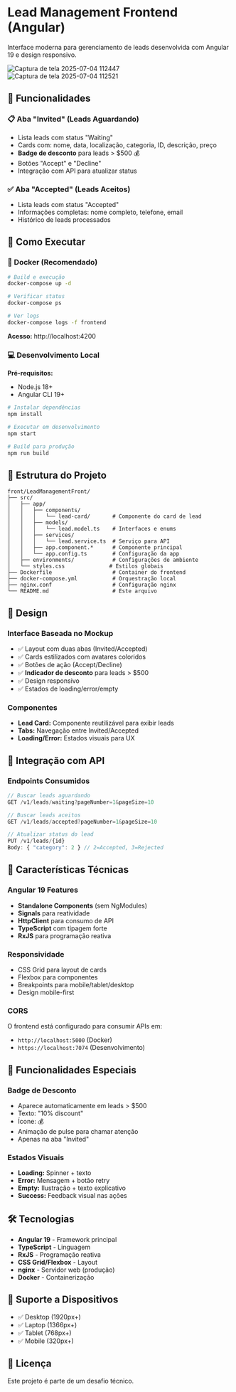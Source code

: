 # Lead Management Frontend (Angular)

Interface moderna para gerenciamento de leads desenvolvida com Angular 19 e design responsivo.

![Captura de tela 2025-07-04 112447](https://github.com/user-attachments/assets/d052c021-87a3-4fff-989e-95adc039a5fe)
![Captura de tela 2025-07-04 112521](https://github.com/user-attachments/assets/ce731795-e0eb-4fb8-a5ff-c970c45db38d)



## 🎯 Funcionalidades

### 📋 Aba "Invited" (Leads Aguardando)
- Lista leads com status "Waiting" 
- Cards com: nome, data, localização, categoria, ID, descrição, preço
- **Badge de desconto** para leads > $500 💰
- Botões "Accept" e "Decline"
- Integração com API para atualizar status

### ✅ Aba "Accepted" (Leads Aceitos)
- Lista leads com status "Accepted"
- Informações completas: nome completo, telefone, email
- Histórico de leads processados

## 🚀 Como Executar

### 🐳 Docker (Recomendado)

```bash
# Build e execução
docker-compose up -d

# Verificar status
docker-compose ps

# Ver logs
docker-compose logs -f frontend
```

**Acesso:** http://localhost:4200

### 💻 Desenvolvimento Local

**Pré-requisitos:**
- Node.js 18+
- Angular CLI 19+

```bash
# Instalar dependências
npm install

# Executar em desenvolvimento
npm start

# Build para produção
npm run build
```

## 📁 Estrutura do Projeto

```
front/LeadManagementFront/
├── src/
│   ├── app/
│   │   ├── components/
│   │   │   └── lead-card/       # Componente do card de lead
│   │   ├── models/
│   │   │   └── lead.model.ts    # Interfaces e enums
│   │   ├── services/
│   │   │   └── lead.service.ts  # Serviço para API
│   │   ├── app.component.*      # Componente principal
│   │   └── app.config.ts        # Configuração da app
│   ├── environments/            # Configurações de ambiente
│   └── styles.css              # Estilos globais
├── Dockerfile                   # Container do frontend
├── docker-compose.yml           # Orquestração local
├── nginx.conf                   # Configuração nginx
└── README.md                    # Este arquivo
```

## 🎨 Design

### Interface Baseada no Mockup
- ✅ Layout com duas abas (Invited/Accepted)
- ✅ Cards estilizados com avatares coloridos
- ✅ Botões de ação (Accept/Decline)
- ✅ **Indicador de desconto** para leads > $500
- ✅ Design responsivo
- ✅ Estados de loading/error/empty

### Componentes
- **Lead Card:** Componente reutilizável para exibir leads
- **Tabs:** Navegação entre Invited/Accepted
- **Loading/Error:** Estados visuais para UX

## 🔌 Integração com API

### Endpoints Consumidos
```typescript
// Buscar leads aguardando
GET /v1/leads/waiting?pageNumber=1&pageSize=10

// Buscar leads aceitos  
GET /v1/leads/accepted?pageNumber=1&pageSize=10

// Atualizar status do lead
PUT /v1/leads/{id}
Body: { "category": 2 } // 2=Accepted, 3=Rejected
```

## 💎 Características Técnicas

### Angular 19 Features
- **Standalone Components** (sem NgModules)
- **Signals** para reatividade
- **HttpClient** para consumo de API
- **TypeScript** com tipagem forte
- **RxJS** para programação reativa

### Responsividade
- CSS Grid para layout de cards
- Flexbox para componentes
- Breakpoints para mobile/tablet/desktop
- Design mobile-first

### CORS
O frontend está configurado para consumir APIs em:
- `http://localhost:5000` (Docker)
- `https://localhost:7074` (Desenvolvimento)

## 🎯 Funcionalidades Especiais

### Badge de Desconto
- Aparece automaticamente em leads > $500
- Texto: "10% discount"
- Ícone: 💰
- Animação de pulse para chamar atenção
- Apenas na aba "Invited"

### Estados Visuais
- **Loading:** Spinner + texto
- **Error:** Mensagem + botão retry
- **Empty:** Ilustração + texto explicativo
- **Success:** Feedback visual nas ações

## 🛠️ Tecnologias

- **Angular 19** - Framework principal
- **TypeScript** - Linguagem
- **RxJS** - Programação reativa  
- **CSS Grid/Flexbox** - Layout
- **nginx** - Servidor web (produção)
- **Docker** - Containerização

## 📱 Suporte a Dispositivos

- ✅ Desktop (1920px+)
- ✅ Laptop (1366px+) 
- ✅ Tablet (768px+)
- ✅ Mobile (320px+)

## 📄 Licença

Este projeto é parte de um desafio técnico.
